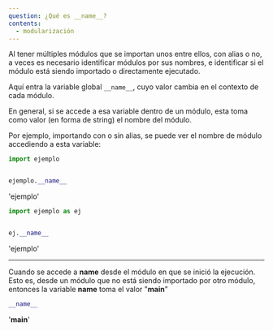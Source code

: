 ```yaml
---
question: ¿Qué es __name__?
contents:
  - modularización
---
```

Al tener múltiples módulos que se importan unos entre ellos, con alias o no, a veces es necesario identificar módulos por sus nombres, e identificar si el módulo está siendo importado o directamente ejecutado.

Aquí entra la variable global ``__name__``, cuyo valor cambia en el contexto de cada módulo.

En general, si se accede a esa variable dentro de un módulo, esta toma como valor (en forma de string) el nombre del módulo.

Por ejemplo, importando con o sin alias, se puede ver el nombre de módulo accediendo a esta variable:


```py
import ejemplo


ejemplo.__name__
```
'ejemplo'

```py
import ejemplo as ej


ej.__name__
```
'ejemplo'

---

Cuando se accede a __name__ desde el módulo en que se inició la ejecución. Esto es, desde un módulo que no está siendo importado por otro módulo, entonces la variable __name__ toma el valor "__main__"

```py
__name__
```
'__main__'